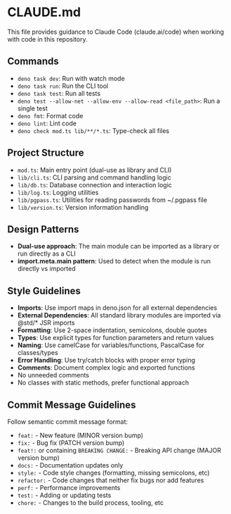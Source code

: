 # CLAUDE.md

This file provides guidance to Claude Code (claude.ai/code) when working with
code in this repository.

## Commands

- `deno task dev`: Run with watch mode
- `deno task run`: Run the CLI tool
- `deno task test`: Run all tests
- `deno test --allow-net --allow-env --allow-read <file_path>`: Run a single test
- `deno fmt`: Format code
- `deno lint`: Lint code
- `deno check mod.ts lib/**/*.ts`: Type-check all files

## Project Structure

- `mod.ts`: Main entry point (dual-use as library and CLI)
- `lib/cli.ts`: CLI parsing and command handling logic
- `lib/db.ts`: Database connection and interaction logic
- `lib/log.ts`: Logging utilities
- `lib/pgpass.ts`: Utilities for reading passwords from ~/.pgpass file
- `lib/version.ts`: Version information handling

## Design Patterns

- **Dual-use approach**: The main module can be imported as a library or run directly as a CLI
- **import.meta.main pattern**: Used to detect when the module is run directly vs imported

## Style Guidelines

- **Imports**: Use import maps in deno.json for all external dependencies
- **External Dependencies**: All standard library modules are imported via @std/* JSR imports
- **Formatting**: Use 2-space indentation, semicolons, double quotes
- **Types**: Use explicit types for function parameters and return values
- **Naming**: Use camelCase for variables/functions, PascalCase for classes/types
- **Error Handling**: Use try/catch blocks with proper error typing
- **Comments**: Document complex logic and exported functions
- No unneeded comments
- No classes with static methods, prefer functional approach

## Commit Message Guidelines

Follow semantic commit message format:

- `feat:` - New feature (MINOR version bump)
- `fix:` - Bug fix (PATCH version bump)
- `feat!:` or containing `BREAKING CHANGE:` - Breaking API change (MAJOR version bump)
- `docs:` - Documentation updates only
- `style:` - Code style changes (formatting, missing semicolons, etc)
- `refactor:` - Code changes that neither fix bugs nor add features
- `perf:` - Performance improvements
- `test:` - Adding or updating tests
- `chore:` - Changes to the build process, tooling, etc
